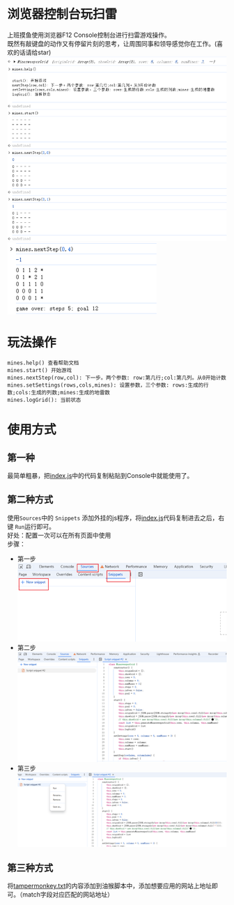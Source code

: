 # 浏览器控制台玩扫雷
上班摸鱼使用浏览器F12 Console控制台进行扫雷游戏操作。  
既然有敲键盘的动作又有停留片刻的思考，让周围同事和领导感觉你在工作。(喜欢的话请给star)  
![](https://raw.githubusercontent.com/dearDreamWeb/picture/main/others/browser_console_minesweeper_gird_4.png)  
![](https://raw.githubusercontent.com/dearDreamWeb/picture/main/others/browser_console_minesweeper_gird_5.png)

# 玩法操作
```
mines.help() 查看帮助文档
mines.start() 开始游戏
mines.nextStep(row,col): 下一步。两个参数: row:第几行;col:第几列。从0开始计数
mines.setSettings(rows,cols,mines): 设置参数，三个参数: rows:生成的行数;cols:生成的列数;mines:生成的地雷数
mines.logGrid(): 当前状态
```
# 使用方式
## 第一种
最简单粗暴，把[index.js](./index.js)中的代码复制粘贴到Console中就能使用了。

## 第二种方式
使用`Sources`中的 `Snippets` 添加外挂的js程序，将[index.js](./index.js)代码复制进去之后，右键 `Run`运行即可。  
好处：配置一次可以在所有页面中使用  
步骤：  
- 第一步
![](https://raw.githubusercontent.com/dearDreamWeb/picture/main/others/browser_console_minesweeper_gird_1.png) 
- 第二步 
![](https://raw.githubusercontent.com/dearDreamWeb/picture/main/others/browser_console_minesweeper_gird_2.png)  
- 第三步
![](https://raw.githubusercontent.com/dearDreamWeb/picture/main/others/browser_console_minesweeper_gird_3.png)

## 第三种方式
将[tampermonkey.txt](./tampermonkey.txt)的内容添加到油猴脚本中，添加想要应用的网站上地址即可。（match字段对应匹配的网站地址）
